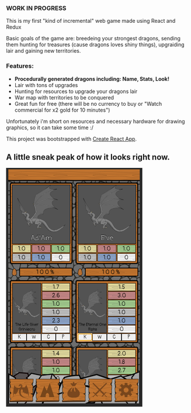 ### WORK IN PROGRESS

This is my first "kind of incremental" web game made using React and Redux 

Basic goals of the game are: breedeing your strongest dragons, sending them hunting for treasures (cause dragons loves shiny things), upgraiding lair and gaining new territories.



### Features:
<ul>
<li><b>Procedurally generated dragons
  including:
  Name,
 Stats,
 Look!</b></li>
  <li>Lair with tons of upgrades</li>
  <li>Hunting for resources to upgrade your dragons lair</li>
  <li>War map with territories to be conquered</li>
  <li>Great fun for free (there will be no currency to buy or "Watch commercial for x2 gold for 10 minutes")</li>
</ul>


Unfortunately i'm short on resources and necessary hardware for drawing graphics, so it can take some time :/


This project was bootstrapped with [Create React App](https://github.com/facebook/create-react-app).

## A little sneak peak of how it looks right now. 

![example](https://github.com/Wyxuch/Tribe-of-dragons/blob/master/example.PNG?raw=true)
